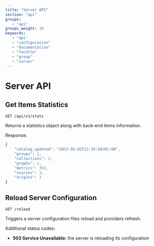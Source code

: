 ```yaml
---
title: "Server API"
section: "api"
groups:
   - "api"
groups_weight: 10
keywords:
   - "api"
   - "configuration"
   - "documentation"
   - "facette"
   - "group"
   - "server"
---
```


# Server API

## Get Items Statistics

```
GET /api/v1/stats
```

Returns a statistics object along with back-end items information.

Response:

```javascript
{
    "catalog_updated": "2013-01-02T12:34:56+01:00",
    "groups": 1,
    "collections": 1,
    "graphs": 1,
    "metrics": 353,
    "sources": 3,
    "origins": 1
}
```

## Reload Server Configuration

```
GET /reload
```

Triggers a server configuration files reload and providers refresh.

Additional status codes:

 * __503 Service Unavailable:__ the server is reloading its configuration
